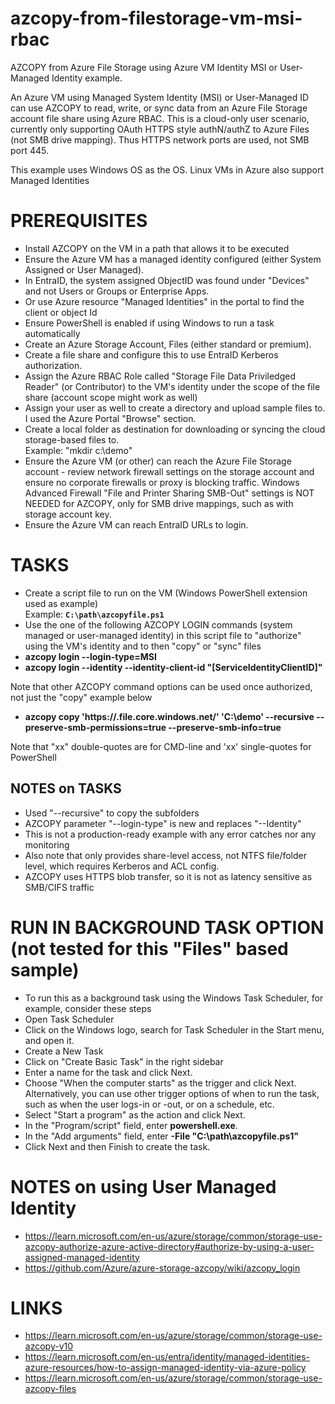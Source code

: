 # azcopy-from-filestorage-vm-msi-rbac
AZCOPY from Azure File Storage using Azure VM Identity MSI or User-Managed Identity example.  

An Azure VM using Managed System Identity (MSI) or User-Managed ID can use AZCOPY to read, write, or sync data from an Azure File Storage account file share using Azure RBAC.  This is a cloud-only user scenario, currently only supporting OAuth HTTPS style authN/authZ to Azure Files (not SMB drive mapping). Thus HTTPS network ports are used, not SMB port 445. 

This example uses Windows OS as the OS.  Linux VMs in Azure also support Managed Identities

# PREREQUISITES
- Install AZCOPY on the VM in a path that allows it to be executed 
- Ensure the Azure VM has a managed identity configured (either System Assigned or User Managed). 
- In EntraID, the system assigned ObjectID was found under "Devices" and not Users or Groups or Enterprise Apps. 
- Or use Azure resource "Managed Identities" in the portal to find the client or object Id
- Ensure PowerShell is enabled if using Windows to run a task automatically
- Create an Azure Storage Account, Files (either standard or premium). 
- Create a file share and configure this to use EntraID Kerberos authorization. 
- Assign the Azure RBAC Role called "Storage File Data Priviledged Reader" (or Contributor) to the VM's identity under the scope of the file share (account scope might work as well)
- Assign your user as well to create a directory and upload sample files to. I used the Azure Portal "Browse" section. 
- Create a local folder as destination for downloading or syncing the cloud storage-based files to.  
        Example:   "mkdir c:\demo"
- Ensure the Azure VM (or other) can reach the Azure File Storage account - review network firewall settings on the storage account and ensure no corporate firewalls or proxy is blocking traffic. Windows Advanced Firewall "File and Printer Sharing SMB-Out" settings is NOT NEEDED for AZCOPY, only for SMB drive mappings, such as with storage account key. 
- Ensure the Azure VM can reach EntraID URLs to login.  

# TASKS
- Create a script file to run on the VM (Windows PowerShell extension used as example)  
    Example:   **``C:\path\azcopyfile.ps1``**
- Use the one of the following AZCOPY LOGIN commands (system managed or user-managed identity) in this script file to "authorize" using the VM's identity and to then "copy" or "sync" files 
- **azcopy login --login-type=MSI**
- **azcopy login --identity --identity-client-id "[ServiceIdentityClientID]"**

 Note that other AZCOPY command options can be used once authorized, not just the "copy" example below  
- **azcopy copy 'https://<storageaccountname>.file.core.windows.net/<directory-path>' 'C:\demo' --recursive --preserve-smb-permissions=true --preserve-smb-info=true**

Note that "xx" double-quotes are for CMD-line and 'xx' single-quotes for PowerShell

## NOTES on TASKS
- Used "--recursive" to copy the subfolders
- AZCOPY parameter "--login-type" is new and replaces "--Identity"
- This is not a production-ready example with any error catches nor any monitoring
- Also note that only provides share-level access, not NTFS file/folder level, which requires Kerberos and ACL config. 
- AZCOPY uses HTTPS blob transfer, so it is not as latency sensitive as SMB/CIFS traffic

# RUN IN BACKGROUND TASK OPTION  (not tested for this "Files" based sample)
- To run this as a background task using the Windows Task Scheduler, for example, consider these steps
- Open Task Scheduler
- Click on the Windows logo, search for Task Scheduler in the Start menu, and open it.
- Create a New Task
- Click on "Create Basic Task" in the right sidebar  
- Enter a name for the task and click Next.
- Choose "When the computer starts" as the trigger and click Next.  Alternatively, you can use other trigger options of when to run the task, such as when the user logs-in or -out, or on a schedule, etc. 
- Select "Start a program" as the action and click Next.
- In the "Program/script" field, enter **powershell.exe**.
- In the "Add arguments" field, enter **-File "C:\path\azcopyfile.ps1"**
- Click Next and then Finish to create the task.

# NOTES on using User Managed Identity
- https://learn.microsoft.com/en-us/azure/storage/common/storage-use-azcopy-authorize-azure-active-directory#authorize-by-using-a-user-assigned-managed-identity
- https://github.com/Azure/azure-storage-azcopy/wiki/azcopy_login

# LINKS
- https://learn.microsoft.com/en-us/azure/storage/common/storage-use-azcopy-v10 
- https://learn.microsoft.com/en-us/entra/identity/managed-identities-azure-resources/how-to-assign-managed-identity-via-azure-policy
- https://learn.microsoft.com/en-us/azure/storage/common/storage-use-azcopy-files


